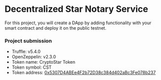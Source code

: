 # Decentralized Star Notary Service

For this project, you will create a DApp by adding functionality with your smart contract and deploy it on the public testnet.

### Project submission

-   Truffle: v5.4.0
-   OpenZeppelin: v2.3.0
-   Token name: CryptoStar Token
-   Token symbol: CST
-   Token address: [0x5307D4ABEe4F2b72D38c384d402aBc3Fe078b237](https://rinkeby.etherscan.io/address/0x5307d4abee4f2b72d38c384d402abc3fe078b237)
